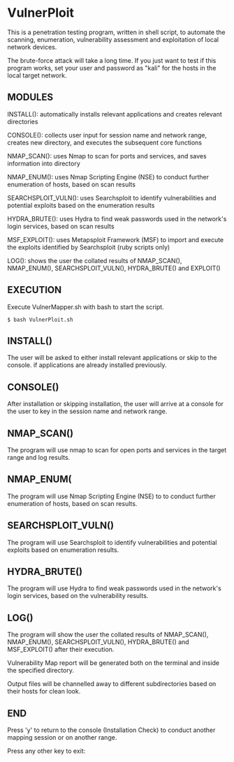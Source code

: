 # VulnerPloit


This is a penetration testing program, written in shell script, to automate the scanning, enumeration, vulnerability assessment and exploitation of local network devices.

The brute-force attack will take a long time. If you just want to test if this program works, set your user and password as "kali" for the hosts in the local target network.

## MODULES

INSTALL(): automatically installs relevant applications and creates relevant directories

CONSOLE(): collects user input for session name and network range, creates new directory, and executes the subsequent core functions

NMAP_SCAN(): uses Nmap to scan for ports and services, and saves information into directory

NMAP_ENUM(): uses Nmap Scripting Engine (NSE) to conduct further enumeration of hosts, based on scan results

SEARCHSPLOIT_VULN(): uses Searchsploit to identify vulnerabilities and potential exploits based on the enumeration results

HYDRA_BRUTE(): uses Hydra to find weak passwords used in the network's login services, based on scan results

MSF_EXPLOIT(): uses Metapsploit Framework (MSF) to import and execute the exploits identified by Searchsploit (ruby scripts only)

LOG(): shows the user the collated results of NMAP_SCAN(), NMAP_ENUM(), SEARCHSPLOIT_VULN(), HYDRA_BRUTE() and EXPLOIT() 

## EXECUTION

Execute VulnerMapper.sh with bash to start the script.

    $ bash VulnerPloit.sh

## INSTALL()

The user will be asked to either install relevant applications or skip to the console. if applications are already installed previously.




## CONSOLE()

After installation or skipping installation, the user will arrive at a console for the user to key in the session name and network range.





## NMAP_SCAN()

The program will use nmap to scan for open ports and services in the target range and log results.



## NMAP_ENUM(

The program will use Nmap Scripting Engine (NSE) to to conduct further enumeration of hosts, based on scan results.


## SEARCHSPLOIT_VULN()

The program will use Searchsploit to identify vulnerabilities and potential exploits based on enumeration results.




## HYDRA_BRUTE()

The program will use Hydra to find weak passwords used in the network's login services, based on the vulnerability results.



## LOG()

The program will show the user the collated results of NMAP_SCAN(), NMAP_ENUM(), SEARCHSPLOIT_VULN(), HYDRA_BRUTE() and MSF_EXPLOIT() after their execution.



Vulnerability Map report will be generated both on the terminal and inside the specified directory.


Output files will be channelled away to different subdirectories based on their hosts for clean look.


## END

Press 'y' to return to the console (Installation Check) to conduct another mapping session or on another range.



Press any other key to exit:





